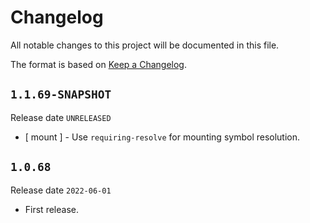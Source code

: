# Changelog

All notable changes to this project will be documented in this file.

The format is based on [Keep a Changelog](https://keepachangelog.com/en/1.0.0/).

## `1.1.69-SNAPSHOT`

Release date `UNRELEASED`

* [ mount ] - Use `requiring-resolve` for mounting symbol resolution.

## `1.0.68`

Release date `2022-06-01`

- First release.

